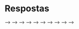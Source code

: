 # Respostas

<!-- ## R básico -->

<!-- **1.** Calcule o número de ouro no R. -->

<!-- Dica: o número de ouro é dado pela expressão $\frac{1 + \sqrt{5}}{2}$. -->

<!-- **Resposta:** -->

<!-- ```{r eval=FALSE} -->
<!-- (1 + sqrt(5))/2 -->
<!-- ``` -->



<!-- -------------------------------------------------------------------------------- -->

<!-- **2.** Qual o resultado da divisão de 1 por 0 no R? E de -1 por 0? -->

<!-- **Resposta:** -->

<!-- Infinito e -Infinito. -->

<!-- ```{r} -->
<!-- 1/0 -->
<!-- -1/0 -->
<!-- ``` -->

<!-- -------------------------------------------------------------------------------- -->

<!-- **3.** Quais as diferenças entre `NaN`, `NULL`, `NA` e `Inf`? Digite expressões que retornam cada um desses resultados. -->

<!-- **Resposta:** -->

<!-- ```{r} -->
<!-- # NaN é o resultado de uma operação matemática inválida.  -->
<!-- # Significa Not A Number. -->

<!-- 0/0 -->
<!-- ``` -->


<!-- ```{r eval=FALSE} -->
<!-- # NULL é o vazio do R. É como se o objeto não existisse. -->

<!-- NULL -->
<!-- a = NULL -->
<!-- ``` -->


<!-- ```{r } -->
<!-- # veja que um vetor, mesmo sem elementos não é NULL -->

<!-- is.null(integer(length = 0))  -->

<!-- # NA é uma constante lógica do R. Siginifica Not Availlable.  -->
<!-- # NA pode ser convertido para quase todos os tipos de vetores do R.  -->
<!-- # É usado principalmente para indicar valores faltantes. -->

<!-- NA -->
<!-- as.numeric(c("1", "2", "a")) -->

<!-- # Inf é significa infinito. É o resultado de operações matemáticas  -->
<!-- # cujo limite é infinito. -->

<!-- 1/0 -->
<!-- 1/Inf -->
<!-- ``` -->

<!-- -------------------------------------------------------------------------------- -->

<!-- **4.** Sem rodar o código, calcule o que a expressão `5 + 3 * 10 %/% 3 == 15` vai resultar no R. Em seguida, apenas utilizando parênteses, faço a expressão retornar o valore contrário (i.e., se originariamente for `TRUE`, faça retornar `FALSE`). -->

<!-- **Resposta:** -->

<!-- O resultado da parte esquerda é 14, por isso a expressão retornará `FALSE`. Para fazê-la retornar `TRUE`, basta colocar parênteses em volta de `3 * 10`. -->

<!-- ```{r} -->
<!-- 5 + (3 * 10) %/% 3 == 15 -->
<!-- ``` -->

<!-- -------------------------------------------------------------------------------- -->

<!-- **5.** Por que o código abaixo retorna erro? Arrume o código para retornar o valor `TRUE`. -->

<!-- ```{r, eval = FALSE} -->
<!-- x <- 4 -->
<!-- if(x = 4) { -->
<!--   TRUE -->
<!-- } -->
<!-- ``` -->

<!-- **Resposta:** -->

<!-- A expressão `x = 4` está tentando atribuir o valor 4 ao objeto `x` dentro do if, o que não é permitido pois o controlador `if` só aceita valores lógicos. Para corrigir o código e fazê-lo retornar `TRUE`, basta trocar `=` por `==`. -->

<!-- ```{r} -->
<!-- x <- 4 -->
<!-- if(x == 4) { -->
<!--   TRUE -->
<!-- } -->
<!-- ``` -->

<!-- -------------------------------------------------------------------------------- -->

<!-- **6.** Usando `if` e `else`, escreva um código que retorne a string "número" caso o objeto `x` seja da classe `numeric` ou `integer`; a string "palavra" caso o objeto seja da classe `character`; e `NULL` caso contrário. -->

<!-- **Resposta:** -->

<!-- ```{r} -->
<!-- x <- 1 -->
<!-- # x <- 1L -->
<!-- # x <- "1" -->

<!-- if(is.numeric(x)) { -->
<!--   "número" -->
<!-- } else if(is.character(x)) { -->
<!--   "palavra" -->
<!-- } else {  -->
<!--   NULL -->
<!-- } -->

<!-- ``` -->

<!-- Note que a função `is.numeric()` retorna `TRUE` para as classes `integer` e `numeric`. -->

<!-- -------------------------------------------------------------------------------- -->

<!-- **7.** Use o `for` para retornar o valor mínimo do seguinte vetor: `vetor <- c(4, 2, 1, 5, 3)`. Modifique o seu código para receber vetores de qualquer tamanho. -->

<!-- **Resposta:** -->

<!-- ```{r} -->

<!-- vetor <- c(4, 2, 1, 5, 3) -->
<!-- minimo <- Inf -->

<!-- for(i in 1:5) { -->

<!--   if(minimo > vetor[i]) { -->
<!--     minimo <- vetor[i] -->
<!--   } -->

<!-- } -->

<!-- minimo -->

<!-- # Para qualquer vetor -->

<!-- for(i in 1:length(vetor)) { -->

<!--   if(minimo > vetor[i]) { -->
<!--     minimo <- vetor[i] -->
<!--   } -->

<!-- } -->

<!-- minimo -->

<!-- ``` -->

<!-- **Lembrete**: o R já possui a função `min()` para calcular o mínimo de um conjunto de valores. -->

<!-- -------------------------------------------------------------------------------- -->

<!-- **8.** Usando apenas `for` e a função `length()`, construa uma função que calcule a média de um vetor número qualquer. Construa uma condição para a função retornar `NULL` caso o vetor não seja numérico. -->

<!-- **Resposta:** -->

<!-- ```{r} -->
<!-- media <- function(x) { -->

<!--   i <- 1 -->
<!--   tamanho <- length(x) -->
<!--   soma <- 0 -->

<!--   for(i in 1:tamanho){ -->
<!--     soma <- soma + x[i] -->
<!--   } -->

<!--   return(soma/tamanho) -->
<!-- } -->

<!-- media(1:3) -->
<!-- ``` -->

<!-- -------------------------------------------------------------------------------- -->

<!-- **9.** Rode `help(runif)` para descobrir o que a função `runif()` faz. Em seguida, use-a para escrever uma função que retorne um número aleatório inteiro entre 0 e 10 (0 e 10 inclusive). -->

<!-- **Resposta:** -->

<!-- A função `runif()` gera números reais aleatórios entre um valor mínimo e um valor máximo. -->

<!-- ```{r} -->
<!-- alea <- function() { -->

<!--   x <- runif(n = 1, min = 0, max = 10) -->
<!--   x <- round(x) -->

<!--   return(x) -->
<!-- } -->

<!-- alea() -->
<!-- ``` -->

<!-- Veja que construímos uma função sem argumentos. Podemos generalizá-la incluindo os argumentos da função `runif()`. -->

<!-- ```{r} -->
<!-- alea <- function(n, min, max) { -->

<!--   x <- runif(n = n, min = min, max = max) -->
<!--   x <- round(x) -->

<!--   return(x) -->
<!-- } -->

<!-- alea(2, 2, 5) -->
<!-- alea(5, 100, 105) -->
<!-- ``` -->

<!-- Observe que não há problema em usar os mesmos nomes para os argumentos. Isso se deve aos *environments*.  -->

<!-- -------------------------------------------------------------------------------- -->

<!-- **10.** Rode `help(sample)` para descobrir o que a função `sample()` faz. Em seguida, use-a para escrever uma função que escolha uma linha aleatoriamente de uma matriz e devolva os seus valores. -->

<!-- **Resposta:** -->

<!-- ```{r} -->
<!-- matriz <- matrix(runif(20), nrow = 5, ncol = 4) -->

<!-- linha_alea <- function(matriz) { -->

<!--   x <- 1:nrow(matriz) -->

<!--   linha <- sample(x, size = 1) -->

<!--   return(matriz[linha,]) -->
<!-- } -->

<!-- matriz -->
<!-- linha_alea(matriz) -->
<!-- ``` -->

<!-- -------------------------------------------------------------------------------- -->

<!-- <!-- **11.** Rode `help(paste)` e `help(names)` para descobrir o que as funções `paste()` e `names()` fazem. Em seguida, use-as para escrever um código para gerar a fórmula `mpg ~ cyl + disp + hp + drat + wt + qsec + vs + am + gear + carb` a partir do data frame `mtcars`. --> -->

<!-- <!-- **Resposta:** --> -->

<!-- <!-- ```{r} --> -->
<!-- <!-- variaveis <- names(mtcars) --> -->

<!-- <!-- esq <- "mpg ~ " --> -->
<!-- <!-- dir <- paste(variaveis[-1], collapse = " + ") --> -->

<!-- <!-- formula <- paste0(esq, dir) --> -->
<!-- <!-- as.formula(formula) --> -->
<!-- <!-- ``` --> -->

<!-- <!-- Observe que a função `paste0()` é equivalente à função `paste()` com o argumento `sep = ""`. --> -->
